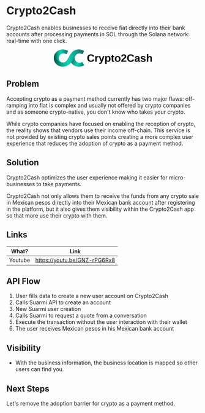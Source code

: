# Crypto2Cash

Crypto2Cash enables businesses to receive fiat directly into their bank accounts after processing payments in SOL through the Solana network: real-time with one click.

<p align="center">
<img src="/FrontEnd/Crypto2Cash/public/logo.png" width="256"/>
<p>    

## Problem
Accepting crypto as a payment method currently has two major flaws: off-ramping into fiat is complex and usually not offered by crypto companies and as someone crypto-native,
you don't know who takes your crypto. 

While crypto companies have focused on enabling the reception of crypto, the reality shows that vendors use their income off-chain. This service is not provided by existing
crypto sales points creating a more complex user experience that reduces the adoption of crypto as a payment method. 

## Solution
Crypto2Cash optimizes the user experience making it easier for micro-businesses to take payments. 

Crypto2Cash not only allows them to receive the funds from any crypto sale in Mexican pesos directly into their Mexican bank account after registering in the platform,
but it also gives them visibility within the Crypto2Cash app so that more use their crypto with them.

## Links

| What? | Link |
|---|---|
| Youtube | https://youtu.be/GNZ-rPG6Rx8 |


## API Flow

1. User fills data to create a new user account on Crypto2Cash 
2. Calls Suarmi API to create an account
3. New Suarmi user creation
4. Calls Suarmi to request a quote from a conversation 
5. Execute the transaction without the user interaction with their wallet
6. The user receives Mexican pesos in his Mexican bank account

## Visibility
- With the business information, the business location is mapped so other users can find you.

## Next Steps
Let's remove the adoption barrier for crypto as a payment method.
